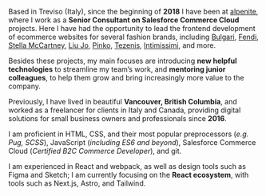 Based in Treviso (Italy), since the beginning of **2018** I have been at [alpenite](//www.alpenite.com), where I work as a **Senior Consultant on Salesforce Commerce Cloud** projects. Here I have had the opportunity to lead the frontend development of ecommerce websites for several fashion brands, including [Bulgari](https://www.bulgari.com), [Fendi](https://www.fendi.com/), [Stella McCartney](https://www.stellamccartney.com/), [Liu Jo](//www.liujo.com), [Pinko](//www.pinko.com), [Tezenis](//www.tezenis.com), [Intimissimi](//www.intimissimi.com), and more.

Besides these projects, my main focuses are introducing **new helpful technologies** to streamline my team’s work, and **mentoring junior colleagues**, to help them grow and bring increasingly more value to the company.

Previously, I have lived in beautiful **Vancouver, British Columbia**, and worked as a freelancer for clients in Italy and Canada, providing digital solutions for small business owners and professionals since **2016**.

I am proficient in HTML, CSS, and their most popular preprocessors (_e.g. Pug, SCSS_), JavaScript (_including ES6 and beyond_), Salesforce Commerce Cloud (_Certified B2C Commerce Developer_), and git.

I am experienced in React and webpack, as well as design tools such as Figma and Sketch; I am currently focusing on the **React ecosystem**, with tools such as Next.js, Astro, and Tailwind.
